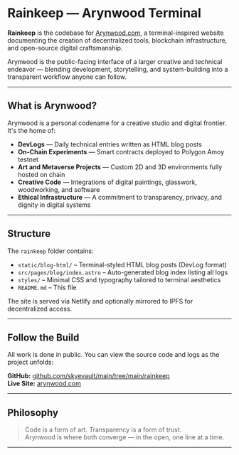 # Rainkeep — Arynwood Terminal

**Rainkeep** is the codebase for [Arynwood.com](https://arynwood.com), a terminal-inspired website documenting the creation of decentralized tools, blockchain infrastructure, and open-source digital craftsmanship.

Arynwood is the public-facing interface of a larger creative and technical endeavor — blending development, storytelling, and system-building into a transparent workflow anyone can follow.

---

## What is Arynwood?

Arynwood is a personal codename for a creative studio and digital frontier. It's the home of:

- **DevLogs** — Daily technical entries written as HTML blog posts  
- **On-Chain Experiments** — Smart contracts deployed to Polygon Amoy testnet  
- **Art and Metaverse Projects** — Custom 2D and 3D environments fully hosted on chain  
- **Creative Code** — Integrations of digital paintings, glasswork, woodworking, and software  
- **Ethical Infrastructure** — A commitment to transparency, privacy, and dignity in digital systems

---

## Structure

The `rainkeep` folder contains:

- `static/blog-html/` – Terminal-styled HTML blog posts (DevLog format)  
- `src/pages/blog/index.astro` – Auto-generated blog index listing all logs  
- `styles/` – Minimal CSS and typography tailored to terminal aesthetics  
- `README.md` – This file  

The site is served via Netlify and optionally mirrored to IPFS for decentralized access.

---

## Follow the Build

All work is done in public. You can view the source code and logs as the project unfolds:

**GitHub:** [github.com/skyevault/main/tree/main/rainkeep](https://github.com/skyevault/main/tree/main/rainkeep)  
**Live Site:** [arynwood.com](https://arynwood.com)

---

## Philosophy

> Code is a form of art. Transparency is a form of trust.  
> Arynwood is where both converge — in the open, one line at a time.

---
